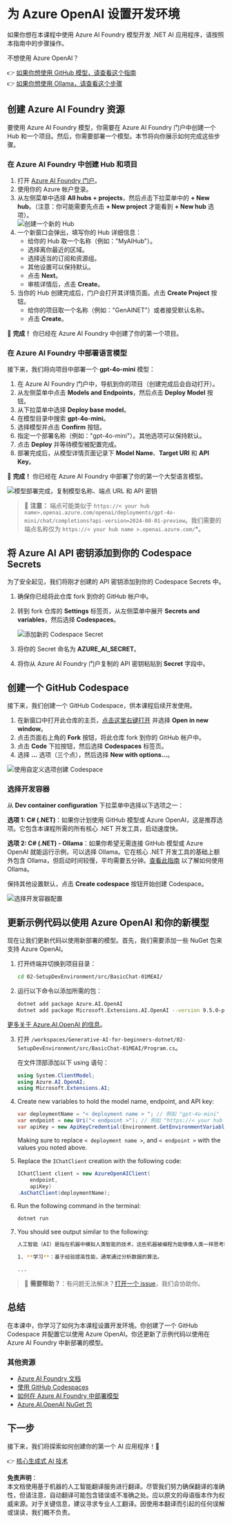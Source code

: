# 为 Azure OpenAI 设置开发环境

如果你想在本课程中使用 Azure AI Foundry 模型开发 .NET AI 应用程序，请按照本指南中的步骤操作。

不想使用 Azure OpenAI？

👉 [如果你想使用 GitHub 模型，请查看这个指南](README.md)  
👉 [如果你想使用 Ollama，请查看这个步骤](getting-started-ollama.md)

## 创建 Azure AI Foundry 资源

要使用 Azure AI Foundry 模型，你需要在 Azure AI Foundry 门户中创建一个 Hub 和一个项目。然后，你需要部署一个模型。本节将向你展示如何完成这些步骤。

### 在 Azure AI Foundry 中创建 Hub 和项目

1. 打开 [Azure AI Foundry 门户](https://ai.azure.com/)。
2. 使用你的 Azure 帐户登录。
3. 从左侧菜单中选择 **All hubs + projects**，然后点击下拉菜单中的 **+ New hub**。（注意：你可能需要先点击 **+ New project** 才能看到 **+ New hub** 选项）。  
    ![创建一个新的 Hub](../../../translated_images/ai-foundry-hub-selection.dc9bf6b90ab4b2b9f94ae6274422bcd318ee09091350750062740479f69a651c.zh.png)
4. 一个新窗口会弹出，填写你的 Hub 详细信息：
    - 给你的 Hub 取一个名称（例如："MyAIHub"）。
    - 选择离你最近的区域。
    - 选择适当的订阅和资源组。
    - 其他设置可以保持默认。
    - 点击 **Next**。
    - 审核详情后，点击 **Create**。
5. 当你的 Hub 创建完成后，门户会打开其详情页面。点击 **Create Project** 按钮。
    - 给你的项目取一个名称（例如："GenAINET"）或者接受默认名称。
    - 点击 **Create**。

🎉 **完成！** 你已经在 Azure AI Foundry 中创建了你的第一个项目。

### 在 Azure AI Foundry 中部署语言模型

接下来，我们将向项目中部署一个 **gpt-4o-mini** 模型：

1. 在 Azure AI Foundry 门户中，导航到你的项目（创建完成后会自动打开）。
2. 从左侧菜单中点击 **Models and Endpoints**，然后点击 **Deploy Model** 按钮。
3. 从下拉菜单中选择 **Deploy base model**。
4. 在模型目录中搜索 **gpt-4o-mini**。
5. 选择模型并点击 **Confirm** 按钮。
6. 指定一个部署名称（例如："gpt-4o-mini"）。其他选项可以保持默认。
7. 点击 **Deploy** 并等待模型被配置完成。
8. 部署完成后，从模型详情页面记录下 **Model Name**、**Target URI** 和 **API Key**。

🎉 **完成！** 你已经在 Azure AI Foundry 中部署了你的第一个大型语言模型。

![模型部署完成，复制模型名称、端点 URL 和 API 密钥](../../../translated_images/deploytoazure-20-copymodelinfo.9797a0bffd24459c9b977d98e18a089accaece2917d2abcde4ab96db957e0fcb.zh.png)

> 📝 **注意：** 端点可能类似于 `https://< your hub name>.openai.azure.com/openai/deployments/gpt-4o-mini/chat/completions?api-version=2024-08-01-preview`。我们需要的端点名称仅为 `https://< your hub name >.openai.azure.com/`*。

## 将 Azure AI API 密钥添加到你的 Codespace Secrets

为了安全起见，我们将刚才创建的 API 密钥添加到你的 Codespace Secrets 中。

1. 确保你已经将此仓库 fork 到你的 GitHub 帐户中。
2. 转到 fork 仓库的 **Settings** 标签页，从左侧菜单中展开 **Secrets and variables**，然后选择 **Codespaces**。

    ![添加新的 Codespace Secret](../../../translated_images/codespaces-secret.0e168026d0078356489f51ca61b195603283511c73bb805b056619f994652f7c.zh.jpeg)
3. 将你的 Secret 命名为 **AZURE_AI_SECRET**。
4. 将你从 Azure AI Foundry 门户复制的 API 密钥粘贴到 **Secret** 字段中。

## 创建一个 GitHub Codespace

接下来，我们创建一个 GitHub Codespace，供本课程后续开发使用。

1. 在新窗口中打开此仓库的主页，[点击这里右键打开](https://github.com/microsoft/Generative-AI-for-beginners-dotnet) 并选择 **Open in new window**。
2. 点击页面右上角的 **Fork** 按钮，将此仓库 fork 到你的 GitHub 帐户中。
3. 点击 **Code** 下拉按钮，然后选择 **Codespaces** 标签页。
4. 选择 **...** 选项（三个点），然后选择 **New with options...**。

![使用自定义选项创建 Codespace](../../../translated_images/creating-codespace.0e7334f85cf4c8d0e080a0d5b4c76c24c5bbe6bddf48dcd1403e092ea0d9bce9.zh.png)

### 选择开发容器

从 **Dev container configuration** 下拉菜单中选择以下选项之一：

**选项 1: C# (.NET)**：如果你计划使用 GitHub 模型或 Azure OpenAI，这是推荐选项。它包含本课程所需的所有核心 .NET 开发工具，启动速度快。

**选项 2: C# (.NET) - Ollama**：如果你希望无需连接 GitHub 模型或 Azure OpenAI 就能运行示例，可以选择 Ollama。它在核心 .NET 开发工具的基础上额外包含 Ollama，但启动时间较慢，平均需要五分钟。[查看此指南](getting-started-ollama.md) 以了解如何使用 Ollama。

保持其他设置默认，点击 **Create codespace** 按钮开始创建 Codespace。

![选择开发容器配置](../../../translated_images/select-container-codespace.9b8ca34b6ff8b4cb80973924cbc1894cf7672d233b0055b47f702db60c4c6221.zh.png)

## 更新示例代码以使用 Azure OpenAI 和你的新模型

现在让我们更新代码以使用新部署的模型。首先，我们需要添加一些 NuGet 包来支持 Azure OpenAI。

1. 打开终端并切换到项目目录：

    ```bash
    cd 02-SetupDevEnvironment/src/BasicChat-01MEAI/
    ```

2. 运行以下命令以添加所需的包：

    ```bash
    dotnet add package Azure.AI.OpenAI
    dotnet add package Microsoft.Extensions.AI.OpenAI --version 9.5.0-preview.1.25265.7
    ```

[更多关于 Azure.AI.OpenAI 的信息](https://www.nuget.org/packages/Azure.AI.OpenAI/2.1.0#show-readme-container)。

3. 打开 `/workspaces/Generative-AI-for-beginners-dotnet/02-SetupDevEnvironment/src/BasicChat-01MEAI/Program.cs`。

    在文件顶部添加以下 using 语句：

    ```csharp
    using System.ClientModel;
    using Azure.AI.OpenAI;
    using Microsoft.Extensions.AI;

1. Create new variables to hold the model name, endpoint, and API key:

    ```csharp
    var deploymentName = "< deployment name > "; // 例如 "gpt-4o-mini"
    var endpoint = new Uri("< endpoint >"); // 例如 "https://< your hub name >.openai.azure.com/"
    var apiKey = new ApiKeyCredential(Environment.GetEnvironmentVariable("AZURE_AI_SECRET"));
    ```

    Making sure to replace `< deployment name >`, and `< endpoint >` with the values you noted above.

1. Replace the `IChatClient` creation with the following code:

    ```csharp
    IChatClient client = new AzureOpenAIClient(
        endpoint,
        apiKey)
    .AsChatClient(deploymentName);
    ```

1. Run the following command in the terminal:

    ```bash
    dotnet run
    ```

1. You should see output similar to the following:

    ```bash
    人工智能（AI）是指在机器中模拟人类智能的技术，这些机器被编程为能够像人类一样思考和学习。AI 包括多种技术和方法，使计算机和系统能够执行通常需要人类智能的任务。这些任务包括：

    1. **学习**：基于经验提高性能，通常通过分析数据的算法。
    
    ...
    ```

> 🙋 **需要帮助？**：有问题无法解决？[打开一个 issue](https://github.com/microsoft/Generative-AI-for-beginners-dotnet/issues/new?template=Blank+issue)，我们会协助你。

## 总结

在本课中，你学习了如何为本课程设置开发环境。你创建了一个 GitHub Codespace 并配置它以使用 Azure OpenAI。你还更新了示例代码以使用在 Azure AI Foundry 中新部署的模型。

### 其他资源

- [Azure AI Foundry 文档](https://learn.microsoft.com/azure/ai-services/)
- [使用 GitHub Codespaces](https://docs.github.com/en/codespaces/getting-started)
- [如何在 Azure AI Foundry 中部署模型](https://learn.microsoft.com/azure/ai-foundry/how-to/deploy-models-openai)
- [Azure.AI.OpenAI NuGet 包](https://www.nuget.org/packages/Azure.AI.OpenAI)

## 下一步

接下来，我们将探索如何创建你的第一个 AI 应用程序！🚀

👉 [核心生成式 AI 技术](../03-CoreGenerativeAITechniques/readme.md)

**免责声明**：  
本文档使用基于机器的人工智能翻译服务进行翻译。尽管我们努力确保翻译的准确性，但请注意，自动翻译可能包含错误或不准确之处。应以原文的母语版本作为权威来源。对于关键信息，建议寻求专业人工翻译。因使用本翻译而引起的任何误解或误读，我们概不负责。